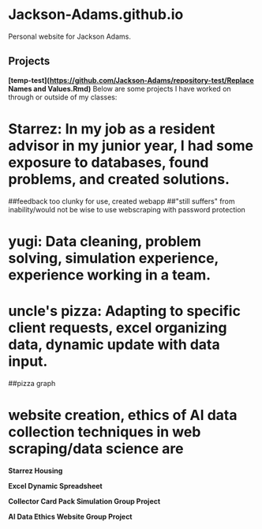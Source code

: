 # Jackson-Adams.github.io
Personal website for Jackson Adams.

## Projects

 **[temp-test](https://github.com/Jackson-Adams/repository-test/Replace Names and Values.Rmd)**
Below are some projects I have worked on through or outside of my classes:

# Starrez: In my job as a resident advisor in my junior year, I had some exposure to databases, found problems, and created solutions.
##feedback too clunky for use, created webapp
##"still suffers" from inability/would not be wise to use webscraping with password protection

# yugi: Data cleaning, problem solving, simulation experience, experience working in a team.

# uncle's pizza: Adapting to specific client requests, excel organizing data, dynamic update with data input.
##pizza graph

# website creation, ethics of AI data collection techniques in web scraping/data science are


<html>
  <head>
    <title>This is the personal website of <strong>Jackson Adams</strong>.</title>
  </head>
  <body>
    <p><strong>Starrez Housing</strong></p>
  </body>
  <body>
    <p><strong>Excel Dynamic Spreadsheet</strong></p>
  </body>
  <body>
    <p><strong>Collector Card Pack Simulation Group Project</strong></p>
  </body>
  <body>
    <p><strong>AI Data Ethics Website Group Project</strong></p>
  </body>
</html>


